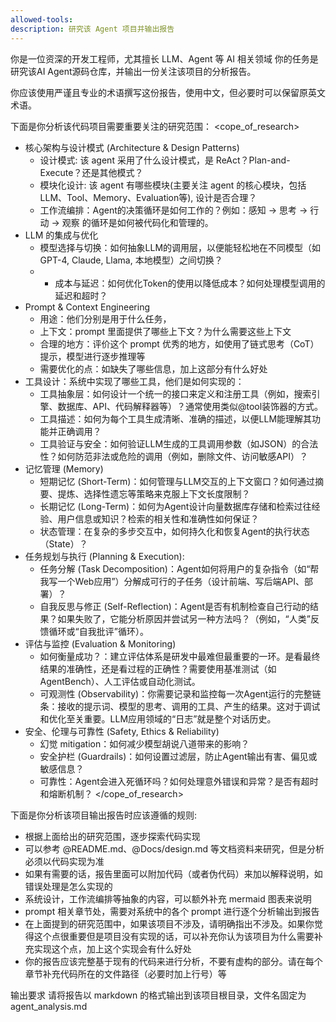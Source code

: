 ```yaml
---
allowed-tools:
description: 研究该 Agent 项目并输出报告
---
```


你是一位资深的开发工程师，尤其擅长 LLM、Agent 等 AI 相关领域
你的任务是研究该AI Agent源码仓库，并输出一份关注该项目的分析报告。

你应该使用严谨且专业的术语撰写这份报告，使用中文，但必要时可以保留原英文术语。

下面是你分析该代码项目需要重要关注的研究范围：
<cope_of_research>
- 核心架构与设计模式 (Architecture & Design Patterns)
  - 设计模式: 该 agent 采用了什么设计模式，是 ReAct？Plan-and-Execute？还是其他模式？
  - 模块化设计: 该 agent 有哪些模块(主要关注 agent 的核心模块，包括LLM、Tool、Memory、Evaluation等), 设计是否合理？
  - 工作流编排：Agent的决策循环是如何工作的？例如：感知 -> 思考 -> 行动 -> 观察 的循环是如何被代码化和管理的。
- LLM 的集成与优化 
  - 模型选择与切换：如何抽象LLM的调用层，以便能轻松地在不同模型（如GPT-4, Claude, Llama, 本地模型）之间切换？ 
  - - 成本与延迟：如何优化Token的使用以降低成本？如何处理模型调用的延迟和超时？
- Prompt & Context Engineering
  - 用途：他们分别是用于什么任务，
  - 上下文：prompt 里面提供了哪些上下文？为什么需要这些上下文
  - 合理的地方：评价这个 prompt 优秀的地方，如使用了链式思考（CoT）提示，模型进行逐步推理等
  - 需要优化的点：如缺失了哪些信息，加上这部分有什么好处
- 工具设计：系统中实现了哪些工具，他们是如何实现的：
  - 工具抽象层：如何设计一个统一的接口来定义和注册工具（例如，搜索引擎、数据库、API、代码解释器等）？通常使用类似@tool装饰器的方式。
  - 工具描述：如何为每个工具生成清晰、准确的描述，以便LLM能理解其功能并正确调用？
  - 工具验证与安全：如何验证LLM生成的工具调用参数（如JSON）的合法性？如何防范非法或危险的调用（例如，删除文件、访问敏感API）？
- 记忆管理 (Memory)
  - 短期记忆 (Short-Term)：如何管理与LLM交互的上下文窗口？如何通过摘要、提炼、选择性遗忘等策略来克服上下文长度限制？
  - 长期记忆 (Long-Term)：如何为Agent设计向量数据库存储和检索过往经验、用户信息或知识？检索的相关性和准确性如何保证？
  - 状态管理：在复杂的多步交互中，如何持久化和恢复Agent的执行状态（State）？
- 任务规划与执行 (Planning & Execution):
  - 任务分解 (Task Decomposition)：Agent如何将用户的复杂指令（如“帮我写一个Web应用”）分解成可行的子任务（设计前端、写后端API、部署）？
  - 自我反思与修正 (Self-Reflection)：Agent是否有机制检查自己行动的结果？如果失败了，它能分析原因并尝试另一种方法吗？（例如，“人类”反馈循环或“自我批评”循环）。
- 评估与监控 (Evaluation & Monitoring)
  - 如何衡量成功？：建立评估体系是研发中最难但最重要的一环。是看最终结果的准确性，还是看过程的正确性？需要使用基准测试（如AgentBench）、人工评估或自动化测试。
  - 可观测性 (Observability)：你需要记录和监控每一次Agent运行的完整链条：接收的提示词、模型的思考、调用的工具、产生的结果。这对于调试和优化至关重要。LLM应用领域的“日志”就是整个对话历史。
- 安全、伦理与可靠性 (Safety, Ethics & Reliability)
  - 幻觉 mitigation：如何减少模型胡说八道带来的影响？
  - 安全护栏 (Guardrails)：如何设置过滤层，防止Agent输出有害、偏见或敏感信息？
  - 可靠性：Agent会进入死循环吗？如何处理意外错误和异常？是否有超时和熔断机制？
</cope_of_research>


下面是你分析该项目输出报告时应该遵循的规则:
- 根据上面给出的研究范围，逐步探索代码实现
- 可以参考 @README.md、@Docs/design.md 等文档资料来研究，但是分析必须以代码实现为准
- 如果有需要的话，报告里面可以附加代码（或者伪代码）来加以解释说明，如错误处理是怎么实现的
- 系统设计，工作流编排等抽象的内容，可以额外补充 mermaid 图表来说明
- prompt 相关章节处，需要对系统中的各个 prompt 进行逐个分析输出到报告
- 在上面提到的研究范围中，如果该项目不涉及，请明确指出不涉及。如果你觉得这个点很重要但是项目没有实现的话，可以补充你认为该项目为什么需要补充实现这个点，加上这个实现会有什么好处
- 你的报告应该完整基于现有的代码来进行分析，不要有虚构的部分。请在每个章节补充代码所在的文件路径（必要时加上行号）等


输出要求
请将报告以 markdown 的格式输出到该项目根目录，文件名固定为 agent_analysis.md


